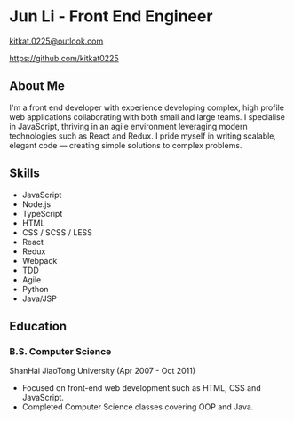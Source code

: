 # Jun Li - Front End Engineer
kitkat.0225@outlook.com

https://github.com/kitkat0225

## About Me
I'm a front end developer with experience developing complex, high profile web applications collaborating with both small and large teams. I specialise in JavaScript, thriving in an agile environment leveraging modern technologies such as React and Redux. I pride myself in writing scalable, elegant code — creating simple solutions to complex problems.

## Skills
- JavaScript
- Node.js
- TypeScript
- HTML
- CSS / SCSS / LESS
- React
- Redux
- Webpack
- TDD
- Agile
- Python
- Java/JSP

## Education
### B.S. Computer Science
ShanHai JiaoTong University (Apr 2007 - Oct 2011)
- Focused on front-end web development such as HTML, CSS and JavaScript.
- Completed Computer Science classes covering OOP and Java.

<!--
**kitkat0225/kitkat0225** is a ✨ _special_ ✨ repository because its `README.md` (this file) appears on your GitHub profile.

Here are some ideas to get you started:

- 🔭 I’m currently working on ...
- 🌱 I’m currently learning ...
- 👯 I’m looking to collaborate on ...
- 🤔 I’m looking for help with ...
- 💬 Ask me about ...
- 📫 How to reach me: ...
- 😄 Pronouns: ...
- ⚡ Fun fact: ...
-->
